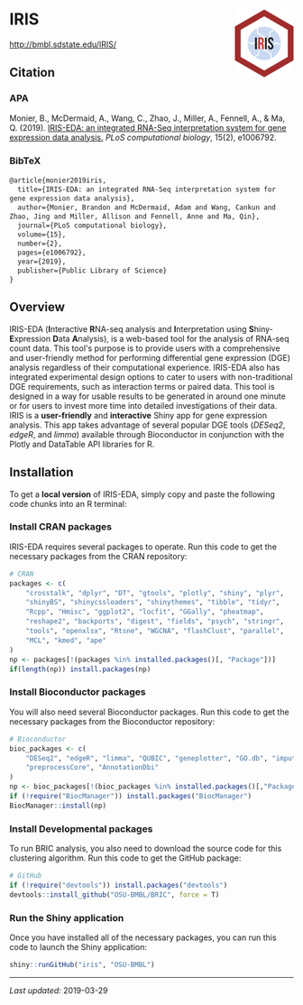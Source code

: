 
IRIS <img src="www/logo.svg" align="right" height="120"/>
=========================================================

<http://bmbl.sdstate.edu/IRIS/>

Citation
--------

### APA

Monier, B., McDermaid, A., Wang, C., Zhao, J., Miller, A., Fennell, A., & Ma, Q. (2019). [IRIS-EDA: an integrated RNA-Seq interpretation system for gene expression data analysis.](https://journals.plos.org/ploscompbiol/article?id=10.1371/journal.pcbi.1006792) *PLoS computational biology*, 15(2), e1006792.

### BibTeX

    @article{monier2019iris,
      title={IRIS-EDA: an integrated RNA-Seq interpretation system for gene expression data analysis},
      author={Monier, Brandon and McDermaid, Adam and Wang, Cankun and Zhao, Jing and Miller, Allison and Fennell, Anne and Ma, Qin},
      journal={PLoS computational biology},
      volume={15},
      number={2},
      pages={e1006792},
      year={2019},
      publisher={Public Library of Science}
    }

Overview
--------

IRIS-EDA (**I**nteractive **R**NA-seq analysis and **I**nterpretation using **S**hiny-**E**xpression **D**ata **A**nalysis), is a web-based tool for the analysis of RNA-seq count data. This tool's purpose is to provide users with a comprehensive and user-friendly method for performing differential gene expression (DGE) analysis regardless of their computational experience. IRIS-EDA also has integrated experimental design options to cater to users with non-traditional DGE requirements, such as interaction terms or paired data. This tool is designed in a way for usable results to be generated in around one minute or for users to invest more time into detailed investigations of their data. IRIS is a **user-friendly** and **interactive** Shiny app for gene expression analysis. This app takes advantage of several popular DGE tools (*DESeq2*, *edgeR*, and *limma*) available through Bioconductor in conjunction with the Plotly and DataTable API libraries for R.

Installation
------------

To get a **local version** of IRIS-EDA, simply copy and paste the following code chunks into an R terminal:

### Install CRAN packages

IRIS-EDA requires several packages to operate. Run this code to get the necessary packages from the CRAN repository:

``` r
# CRAN
packages <- c(
    "crosstalk", "dplyr", "DT", "gtools", "plotly", "shiny", "plyr",
    "shinyBS", "shinycssloaders", "shinythemes", "tibble", "tidyr",
    "Rcpp", "Hmisc", "ggplot2", "locfit", "GGally", "pheatmap",
    "reshape2", "backports", "digest", "fields", "psych", "stringr",
    "tools", "openxlsx", "Rtsne", "WGCNA", "flashClust", "parallel",
    "MCL", "kmed", "ape"
)
np <- packages[!(packages %in% installed.packages()[, "Package"])]
if(length(np)) install.packages(np)
```

### Install Bioconductor packages

You will also need several Bioconductor packages. Run this code to get the necessary packages from the Bioconductor repository:

``` r
# Bioconductor
bioc_packages <- c(
    "DESeq2", "edgeR", "limma", "QUBIC", "geneplotter", "GO.db", "impute",
    "preprocessCore", "AnnotationDbi"
)
np <- bioc_packages[!(bioc_packages %in% installed.packages()[,"Package"])]
if (!require("BiocManager")) install.packages("BiocManager")
BiocManager::install(np)
```

### Install Developmental packages

To run BRIC analysis, you also need to download the source code for this clustering algorithm. Run this code to get the GitHub package:

``` r
# GitHub
if (!require("devtools")) install.packages("devtools")
devtools::install_github("OSU-BMBL/BRIC", force = T)
```

### Run the Shiny application

Once you have installed all of the necessary packages, you can run this code to launch the Shiny application:

``` r
shiny::runGitHub("iris", "OSU-BMBL")
```

------------------------------------------------------------------------

*Last updated:* 2019-03-29
